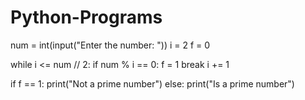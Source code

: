 # Python-Programs
num = int(input("Enter the number: "))
i = 2
f = 0

while i <= num // 2:
    if num % i == 0:
        f = 1
        break
    i += 1

if f == 1:
    print("Not a prime number")
else:
    print("Is a prime number")
